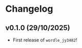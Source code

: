 # Changelog

<!--next-version-placeholder-->

## v0.1.0 (29/10/2025)

- First release of `wordle_jy3482`!